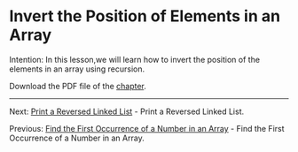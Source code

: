 # Invert the Position of Elements in an Array

Intention: In this lesson,we will learn how to invert the position of the elements in an array using recursion.

Download the PDF file of the [chapter](chapter_16.pdf).

<hr>

Next: [Print a Reversed Linked List](chapter_17.md "Print a Reversed Linked List") - Print a Reversed Linked List.

Previous: [Find the First Occurrence of a Number in an Array](chapter_15.md "Find the First Occurrence of a Number in an Array") - 
Find the First Occurrence of a Number in an Array.